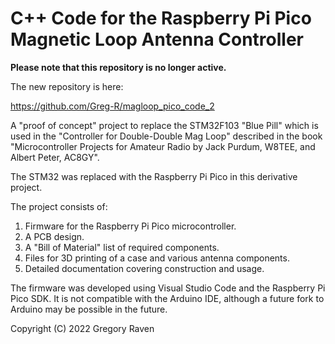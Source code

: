 # C++ Code for the Raspberry Pi Pico Magnetic Loop Antenna Controller

**Please note that this repository is no longer active.**

The new repository is here:

https://github.com/Greg-R/magloop_pico_code_2

A "proof of concept" project to replace the STM32F103 "Blue Pill"
which is used in the "Controller for Double-Double Mag Loop" described in the book
"Microcontroller Projects for Amateur Radio by Jack Purdum, W8TEE, and
Albert Peter, AC8GY".

The STM32 was replaced with the Raspberry Pi Pico in this derivative project.

The project consists of:
 1.  Firmware for the Raspberry Pi Pico microcontroller.
 2.  A PCB design.
 3.  A "Bill of Material" list of required components.
 4.  Files for 3D printing of a case and various antenna components.
 5.  Detailed documentation covering construction and usage.

The firmware was developed using Visual Studio Code and the Raspberry Pi Pico SDK.
It is not compatible with the Arduino IDE, although a future fork to Arduino may be possible in the
future.

Copyright (C) 2022  Gregory Raven
